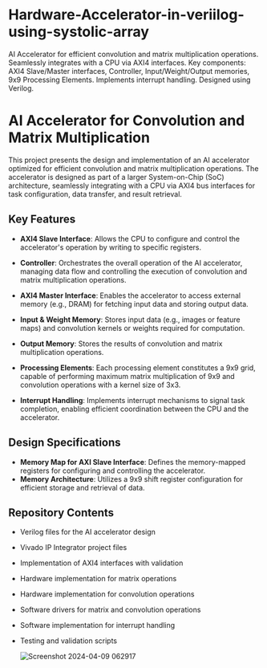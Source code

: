 # Hardware-Accelerator-in-veriilog-using-systolic-array
AI Accelerator for efficient convolution and matrix multiplication operations. Seamlessly integrates with a CPU via AXI4 interfaces. Key components: AXI4 Slave/Master interfaces, Controller, Input/Weight/Output memories, 9x9 Processing Elements. Implements interrupt handling. Designed using Verilog.

# AI Accelerator for Convolution and Matrix Multiplication

This project presents the design and implementation of an AI accelerator optimized for efficient convolution and matrix multiplication operations. The accelerator is designed as part of a larger System-on-Chip (SoC) architecture, seamlessly integrating with a CPU via AXI4 bus interfaces for task configuration, data transfer, and result retrieval.

## Key Features

- **AXI4 Slave Interface**: Allows the CPU to configure and control the accelerator's operation by writing to specific registers.
- **Controller**: Orchestrates the overall operation of the AI accelerator, managing data flow and controlling the execution of convolution and matrix multiplication operations.
- **AXI4 Master Interface**: Enables the accelerator to access external memory (e.g., DRAM) for fetching input data and storing output data.
- **Input & Weight Memory**: Stores input data (e.g., images or feature maps) and convolution kernels or weights required for computation.
- **Output Memory**: Stores the results of convolution and matrix multiplication operations.
- **Processing Elements**: Each processing element constitutes a 9x9 grid, capable of performing maximum matrix multiplication of 9x9 and convolution operations with a kernel size of 3x3.

- **Interrupt Handling**: Implements interrupt mechanisms to signal task completion, enabling efficient coordination between the CPU and the accelerator.

## Design Specifications

- **Memory Map for AXI Slave Interface**: Defines the memory-mapped registers for configuring and controlling the accelerator.
- **Memory Architecture**: Utilizes a 9x9 shift register configuration for efficient storage and retrieval of data.

## Repository Contents

- Verilog files for the AI accelerator design
- Vivado IP Integrator project files
- Implementation of AXI4 interfaces with validation
- Hardware implementation for matrix operations
- Hardware implementation for convolution operations
- Software drivers for matrix and convolution operations
- Software implementation for interrupt handling
- Testing and validation scripts

  ![Screenshot 2024-04-09 062917](https://github.com/user-attachments/assets/6e1b2609-6b6c-4c24-992d-7982e8d2fee3)
